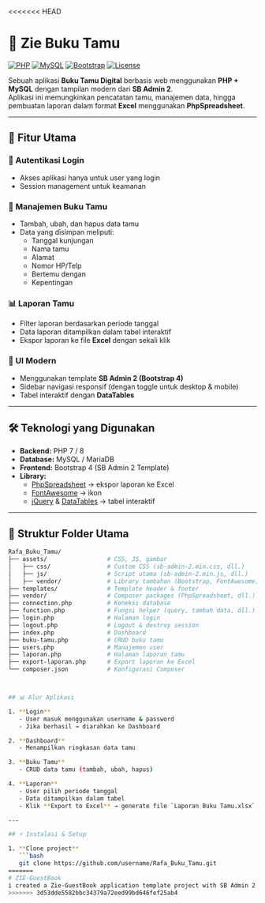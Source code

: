 <<<<<<< HEAD
# 📖 Zie Buku Tamu

[![PHP](https://img.shields.io/badge/PHP-7%20%2F%208-blue?logo=php)](https://www.php.net/)
[![MySQL](https://img.shields.io/badge/Database-MySQL%2FMariaDB-orange?logo=mysql)](https://www.mysql.com/)
[![Bootstrap](https://img.shields.io/badge/Bootstrap-4-purple?logo=bootstrap)](https://getbootstrap.com/)
[![License](https://img.shields.io/badge/license-MIT-green.svg)](LICENSE)

Sebuah aplikasi **Buku Tamu Digital** berbasis web menggunakan **PHP + MySQL** dengan tampilan modern dari **SB Admin 2**.  
Aplikasi ini memungkinkan pencatatan tamu, manajemen data, hingga pembuatan laporan dalam format **Excel** menggunakan **PhpSpreadsheet**.

---

## 🚀 Fitur Utama

### 🔐 Autentikasi Login
- Akses aplikasi hanya untuk user yang login  
- Session management untuk keamanan  

### 📑 Manajemen Buku Tamu
- Tambah, ubah, dan hapus data tamu  
- Data yang disimpan meliputi:  
  - Tanggal kunjungan  
  - Nama tamu  
  - Alamat  
  - Nomor HP/Telp  
  - Bertemu dengan  
  - Kepentingan  

### 📊 Laporan Tamu
- Filter laporan berdasarkan periode tanggal  
- Data laporan ditampilkan dalam tabel interaktif  
- Ekspor laporan ke file **Excel** dengan sekali klik  

### 🎨 UI Modern
- Menggunakan template **SB Admin 2 (Bootstrap 4)**  
- Sidebar navigasi responsif (dengan toggle untuk desktop & mobile)  
- Tabel interaktif dengan **DataTables**  

---

## 🛠️ Teknologi yang Digunakan
- **Backend:** PHP 7 / 8  
- **Database:** MySQL / MariaDB  
- **Frontend:** Bootstrap 4 (SB Admin 2 Template)  
- **Library:**  
  - [PhpSpreadsheet](https://phpspreadsheet.readthedocs.io/) → ekspor laporan ke Excel  
  - [FontAwesome](https://fontawesome.com/) → ikon  
  - [jQuery](https://jquery.com/) & [DataTables](https://datatables.net/) → tabel interaktif  

---

## 📂 Struktur Folder Utama

```bash
Rafa_Buku_Tamu/
├── assets/                 # CSS, JS, gambar
│   ├── css/                # Custom CSS (sb-admin-2.min.css, dll.)
│   ├── js/                 # Script utama (sb-admin-2.min.js, dll.)
│   ├── vendor/             # Library tambahan (Bootstrap, FontAwesome, DataTables)
├── templates/              # Template header & footer
├── vendor/                 # Composer packages (PhpSpreadsheet, dll.)
├── connection.php          # Koneksi database
├── function.php            # Fungsi helper (query, tambah data, dll.)
├── login.php               # Halaman login
├── logout.php              # Logout & destroy session
├── index.php               # Dashboard
├── buku-tamu.php           # CRUD buku tamu
├── users.php               # Manajemen user
├── laporan.php             # Halaman laporan tamu
├── export-laporan.php      # Export laporan ke Excel
└── composer.json           # Konfigurasi Composer



## 📊 Alur Aplikasi

1. **Login**  
   - User masuk menggunakan username & password  
   - Jika berhasil → diarahkan ke Dashboard  

2. **Dashboard**  
   - Menampilkan ringkasan data tamu  

3. **Buku Tamu**  
   - CRUD data tamu (tambah, ubah, hapus)  

4. **Laporan**  
   - User pilih periode tanggal  
   - Data ditampilkan dalam tabel  
   - Klik **Export to Excel** → generate file `Laporan Buku Tamu.xlsx`  

---

## ⚡ Instalasi & Setup

1. **Clone project**
   ```bash
   git clone https://github.com/username/Rafa_Buku_Tamu.git
=======
# ZIE-GuestBook
i created a Zie-GuestBook application template project with SB Admin 2
>>>>>>> 3d53dde5582bbc34379a72eed99bd646fef25ab4
